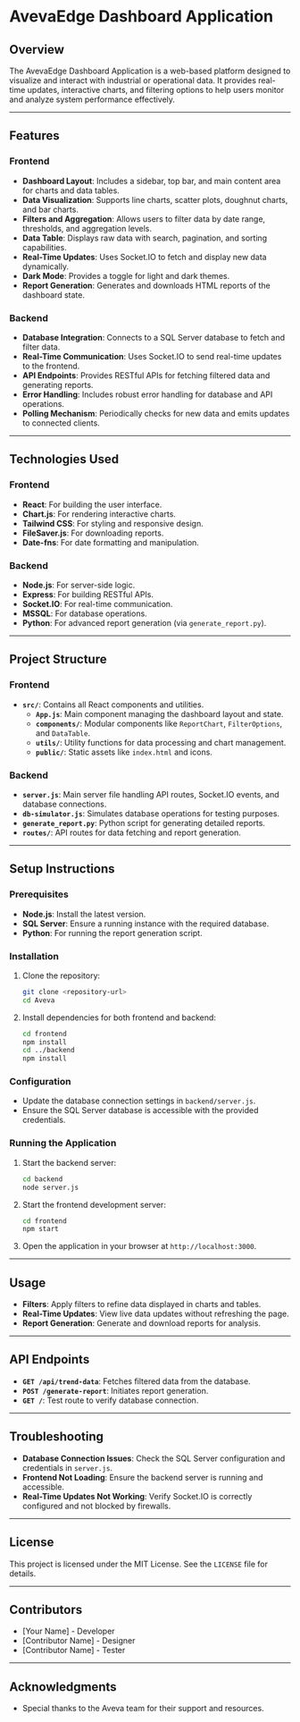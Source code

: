 # AvevaEdge Dashboard Application

## Overview
The AvevaEdge Dashboard Application is a web-based platform designed to visualize and interact with industrial or operational data. It provides real-time updates, interactive charts, and filtering options to help users monitor and analyze system performance effectively.

---

## Features

### Frontend
- **Dashboard Layout**: Includes a sidebar, top bar, and main content area for charts and data tables.
- **Data Visualization**: Supports line charts, scatter plots, doughnut charts, and bar charts.
- **Filters and Aggregation**: Allows users to filter data by date range, thresholds, and aggregation levels.
- **Data Table**: Displays raw data with search, pagination, and sorting capabilities.
- **Real-Time Updates**: Uses Socket.IO to fetch and display new data dynamically.
- **Dark Mode**: Provides a toggle for light and dark themes.
- **Report Generation**: Generates and downloads HTML reports of the dashboard state.

### Backend
- **Database Integration**: Connects to a SQL Server database to fetch and filter data.
- **Real-Time Communication**: Uses Socket.IO to send real-time updates to the frontend.
- **API Endpoints**: Provides RESTful APIs for fetching filtered data and generating reports.
- **Error Handling**: Includes robust error handling for database and API operations.
- **Polling Mechanism**: Periodically checks for new data and emits updates to connected clients.

---

## Technologies Used

### Frontend
- **React**: For building the user interface.
- **Chart.js**: For rendering interactive charts.
- **Tailwind CSS**: For styling and responsive design.
- **FileSaver.js**: For downloading reports.
- **Date-fns**: For date formatting and manipulation.

### Backend
- **Node.js**: For server-side logic.
- **Express**: For building RESTful APIs.
- **Socket.IO**: For real-time communication.
- **MSSQL**: For database operations.
- **Python**: For advanced report generation (via `generate_report.py`).

---

## Project Structure

### Frontend
- **`src/`**: Contains all React components and utilities.
  - **`App.js`**: Main component managing the dashboard layout and state.
  - **`components/`**: Modular components like `ReportChart`, `FilterOptions`, and `DataTable`.
  - **`utils/`**: Utility functions for data processing and chart management.
  - **`public/`**: Static assets like `index.html` and icons.

### Backend
- **`server.js`**: Main server file handling API routes, Socket.IO events, and database connections.
- **`db-simulator.js`**: Simulates database operations for testing purposes.
- **`generate_report.py`**: Python script for generating detailed reports.
- **`routes/`**: API routes for data fetching and report generation.

---

## Setup Instructions

### Prerequisites
- **Node.js**: Install the latest version.
- **SQL Server**: Ensure a running instance with the required database.
- **Python**: For running the report generation script.

### Installation
1. Clone the repository:
   ```bash
   git clone <repository-url>
   cd Aveva
   ```
2. Install dependencies for both frontend and backend:
   ```bash
   cd frontend
   npm install
   cd ../backend
   npm install
   ```

### Configuration
- Update the database connection settings in `backend/server.js`.
- Ensure the SQL Server database is accessible with the provided credentials.

### Running the Application
1. Start the backend server:
   ```bash
   cd backend
   node server.js
   ```
2. Start the frontend development server:
   ```bash
   cd frontend
   npm start
   ```
3. Open the application in your browser at `http://localhost:3000`.

---

## Usage
- **Filters**: Apply filters to refine data displayed in charts and tables.
- **Real-Time Updates**: View live data updates without refreshing the page.
- **Report Generation**: Generate and download reports for analysis.

---

## API Endpoints
- **`GET /api/trend-data`**: Fetches filtered data from the database.
- **`POST /generate-report`**: Initiates report generation.
- **`GET /`**: Test route to verify database connection.

---

## Troubleshooting
- **Database Connection Issues**: Check the SQL Server configuration and credentials in `server.js`.
- **Frontend Not Loading**: Ensure the backend server is running and accessible.
- **Real-Time Updates Not Working**: Verify Socket.IO is correctly configured and not blocked by firewalls.

---

## License
This project is licensed under the MIT License. See the `LICENSE` file for details.

---

## Contributors
- [Your Name] - Developer
- [Contributor Name] - Designer
- [Contributor Name] - Tester

---

## Acknowledgments
- Special thanks to the Aveva team for their support and resources.